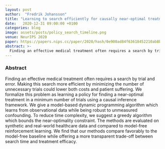 ```yaml
---
layout: post
author:  "Fredrik Johansson"
title: "Learning to search efficiently for causally near-optimal treatments"
date:   2020-12-31 09:00:00 +0100
categories: blog
image: assets/posts/policy_search_timeline.png
venue: NeurIPS 2020
paper: https://papers.nips.cc/paper/2020/hash/0e900ad84f63618452210ab8baae0218-Abstract.html
abstract: >-
  Finding an effective medical treatment often requires a search by trial and error. Making this search more efficient by minimizing the number of unnecessary trials could lower both costs and patient suffering. We formalize this problem as learning a policy for finding a near-optimal treatment in a minimum number of trials using a causal inference framework. We give a model-based dynamic programming algorithm which learns from observational data while being robust to unmeasured confounding. To reduce time complexity, we suggest a greedy algorithm which bounds the near-optimality constraint. The methods are evaluated on synthetic and real-world healthcare data and compared to model-free reinforcement learning. We find that our methods compare favorably to the model-free baseline while offering a more transparent trade-off between search time and treatment efficacy.
---
```


### Abstract
Finding an effective medical treatment often requires a search by trial and error. Making this search more efficient by minimizing the number of unnecessary trials could lower both costs and patient suffering. We formalize this problem as learning a policy for finding a near-optimal treatment in a minimum number of trials using a causal inference framework. We give a model-based dynamic programming algorithm which learns from observational data while being robust to unmeasured confounding. To reduce time complexity, we suggest a greedy algorithm which bounds the near-optimality constraint. The methods are evaluated on synthetic and real-world healthcare data and compared to model-free reinforcement learning. We find that our methods compare favorably to the model-free baseline while offering a more transparent trade-off between search time and treatment efficacy.
